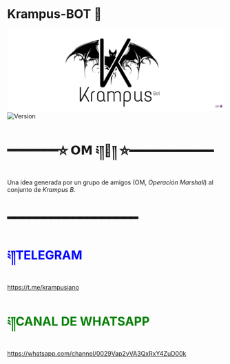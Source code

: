 # Krampus-BOT 👻
![KrampusBotKram](./assets/images/krampusbotprincipal.jpg)
 <img alt="Version" src="https://img.shields.io/badge/V-1.1.0-purple">
# ━━━━━━━⛥ 𝗢𝗠 ༴༎👻༎ ⛦━━━━━━━
Una idea generada por un grupo de amigos (OM, *Operación Marshall*) al conjunto de *Krampus B.*
# ━━━━━━━━━━━━━━━━━━
# <span style="color:blue">༴༎TELEGRAM</span>
https://t.me/krampusiano
# <span style="color:green">༴༎CANAL DE WHATSAPP</span>
https://whatsapp.com/channel/0029Vap2vVA3QxRxY4ZuD00k
